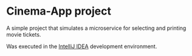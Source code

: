 # Cinema-App project
A simple project that simulates a microservice for selecting and printing movie tickets.

Was executed in the <ins>IntelliJ IDEA</ins> development environment.
